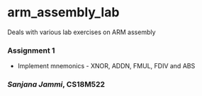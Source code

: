 # arm_assembly_lab 

Deals with various lab exercises on ARM assembly

### Assignment 1

* Implement mnemonics - XNOR, ADDN, FMUL, FDIV and ABS

### _Sanjana Jammi_, CS18M522
